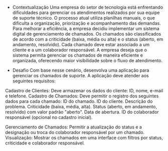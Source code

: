- Contextualização
Uma empresa do setor de tecnologia está enfrentando dificuldades para gerenciar os atendimentos realizados por sua equipe de suporte técnico. O processo atual utiliza planilhas manuais, o que dificulta a organização, priorização e acompanhamento das demandas. Para melhorar a eficiência, a empresa decidiu implementar um sistema digital de gerenciamento de chamados.
Os chamados são classificados de acordo com a criticidade (baixa, média ou alta) e o status (aberto, em andamento, resolvido). Cada chamado deve estar associado a um cliente e a um colaborador responsável. A empresa deseja que o sistema permita gerenciar os chamados de maneira eficiente e organizada, oferecendo maior visibilidade sobre o fluxo de atendimento.

- Desafio
Com base nesse cenário, desenvolva uma aplicação para gerenciar os chamados de suporte. A aplicação deve atender aos seguintes requisitos:

Cadastro de Clientes: Deve armazenar os dados do cliente: ID, nome, e-mail e telefone.
Cadastro de Chamados: Deve permitir o registro dos seguintes dados para cada chamado:
  ID do chamado.
  ID do cliente.
  Descrição do problema.
  Criticidade (baixa, média, alta).
  Status (aberto, em andamento, resolvido) com valor padrão "aberto".
  Data de abertura.
  ID do colaborador responsável (opcional no cadastro inicial).

Gerenciamento de Chamados: Permitir a atualização do status e a designação ou troca do colaborador responsável por um chamado.
Visualização: Mostrar os chamados em uma interface com filtros por status, criticidade e colaborador responsável.
